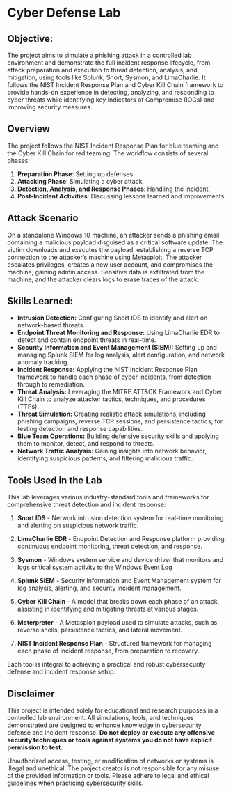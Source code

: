 # Cyber Defense Lab

## Objective:

The project aims to simulate a phishing attack in a controlled lab environment and demonstrate the full incident response lifecycle, from attack preparation and execution to threat detection, analysis, and mitigation, using tools like Splunk, Snort, Sysmon, and LimaCharlie. It follows the NIST Incident Response Plan and Cyber Kill Chain framework to provide hands-on experience in detecting, analyzing, and responding to cyber threats while identifying key Indicators of Compromise (IOCs) and improving security measures.

## Overview

The project follows the NIST Incident Response Plan for blue teaming and the Cyber Kill Chain for red teaming. The workflow consists of several phases:
1. **Preparation Phase**: Setting up defenses.
2. **Attacking Phase**: Simulating a cyber attack.
3. **Detection, Analysis, and Response Phases**: Handling the incident.
4. **Post-Incident Activities**: Discussing lessons learned and improvements.

## Attack Scenario

On a standalone Windows 10 machine, an attacker sends a phishing email containing a malicious payload disguised as a critical software update. The victim downloads and executes the payload, establishing a reverse TCP connection to the attacker’s machine using Metasploit. The attacker escalates privileges, creates a new user account, and compromises the machine, gaining admin access. Sensitive data is exfiltrated from the machine, and the attacker clears logs to erase traces of the attack.

## Skills Learned:

- **Intrusion Detection:** Configuring Snort IDS to identify and alert on network-based threats.
- **Endpoint Threat Monitoring and Response:** Using LimaCharlie EDR to detect and contain endpoint threats in real-time.
- **Security Information and Event Management (SIEM):** Setting up and managing Splunk SIEM for log analysis, alert configuration, and network anomaly tracking.
- **Incident Response:** Applying the NIST Incident Response Plan framework to handle each phase of cyber incidents, from detection through to remediation.
- **Threat Analysis:** Leveraging the MITRE ATT&CK Framework and Cyber Kill Chain to analyze attacker tactics, techniques, and procedures (TTPs).
- **Threat Simulation:** Creating realistic attack simulations, including phishing campaigns, reverse TCP sessions, and persistence tactics, for testing detection and response capabilities.
- **Blue Team Operations:** Building defensive security skills and applying them to monitor, detect, and respond to threats.
- **Network Traffic Analysis:** Gaining insights into network behavior, identifying suspicious patterns, and filtering malicious traffic.


## Tools Used in the Lab

This lab leverages various industry-standard tools and frameworks for comprehensive threat detection and incident response:

1. **Snort IDS** - Network intrusion detection system for real-time monitoring and alerting on suspicious network traffic.

2. **LimaCharlie EDR** - Endpoint Detection and Response platform providing continuous endpoint monitoring, threat detection, and response.

3. **Sysmon** -  Windows system service and device driver that monitors and logs critical system activity to the Windows Event Log

4. **Splunk SIEM** - Security Information and Event Management system for log analysis, alerting, and security incident management.

5. **Cyber Kill Chain** - A model that breaks down each phase of an attack, assisting in identifying and mitigating threats at various stages.

6. **Meterpreter** - A Metasploit payload used to simulate attacks, such as reverse shells, persistence tactics, and lateral movement.

7. **NIST Incident Response Plan** - Structured framework for managing each phase of incident response, from preparation to recovery.

Each tool is integral to achieving a practical and robust cybersecurity defense and incident response setup.

## Disclaimer

This project is intended solely for educational and research purposes in a controlled lab environment. All simulations, tools, and techniques demonstrated are designed to enhance knowledge in cybersecurity defense and incident response. **Do not deploy or execute any offensive security techniques or tools against systems you do not have explicit permission to test.**

Unauthorized access, testing, or modification of networks or systems is illegal and unethical. The project creator is not responsible for any misuse of the provided information or tools. Please adhere to legal and ethical guidelines when practicing cybersecurity skills.


